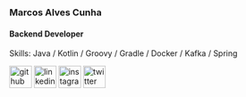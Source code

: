 ###  Marcos Alves Cunha
#### Backend Developer

Skills: Java / Kotlin / Groovy / Gradle / Docker / Kafka / Spring

[<img src='https://cdn.jsdelivr.net/npm/simple-icons@3.0.1/icons/github.svg' alt='github' height='40'>](https://github.com/alvesfc)  [<img src='https://cdn.jsdelivr.net/npm/simple-icons@3.0.1/icons/linkedin.svg' alt='linkedin' height='40'>](https://www.linkedin.com/in/alvesfc/)  [<img src='https://cdn.jsdelivr.net/npm/simple-icons@3.0.1/icons/instagram.svg' alt='instagram' height='40'>](https://www.instagram.com/marcosalves.dev/)  [<img src='https://cdn.jsdelivr.net/npm/simple-icons@3.0.1/icons/twitter.svg' alt='twitter' height='40'>](https://twitter.com/alvesfc)  
